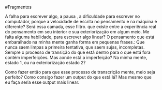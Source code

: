 #Fragmentos

A falha para escrever algo, a pausa , a dificuldade para escrever no computador, porque a velocidade de escrita no pensamento e na máquina é diferente? Será essa camada, esse filtro. que existe entre a experiência real do pensamento em seu interior e sua exteriorização em algum meio.  Me falta alguma habilidade, para escrever algo linear? O pensamento que está embaralhado na minha mente ganha forma em pequenas frases.: Que nunca saem limpas a primeira tentativa, que saem sujas, incompletas. Sempre o processo de transição do que está dentro para o que está fora contém imperfeições. Mas aonde está a imperfeição? Na minha mente, estado 1, ou na exteriorização estado 2?

Como fazer então para que esse processo de transcrição mente, meio seja perfeito? Como consigo fazer um output do que está lá? Mas mesmo que eu faça seria esse output mais linear.



